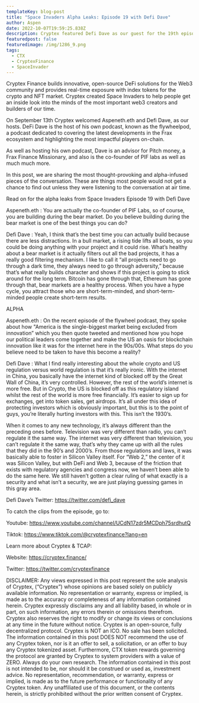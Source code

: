 ```yaml
---
templateKey: blog-post
title: "Space Invaders Alpha Leaks: Episode 19 with Defi Dave"
author: Aspen
date: 2022-10-07T19:59:25.838Z
description: Cryptex featured Defi Dave as our guest for the 19th episode of Space Invaders.
featuredpost: false
featuredimage: /img/1286_9.png
tags:
  - CTX
  - CryptexFinance
  - SpaceInvader
---
```

Cryptex Finance builds innovative, open-source DeFi solutions for the Web3 community and provides real-time exposure with index tokens for the crypto and NFT market. Cryptex created Space Invaders to help people get an inside look into the minds of the most important web3 creators and builders of our time.

On September 13th Cryptex welcomed Aspeneth.eth and Defi Dave, as our hosts. DeFi Dave is the host of his own podcast, known as the flywheelpod, a podcast dedicated to covering the latest developments in the Frax ecosystem and highlighting the most impactful players on-chain.

As well as hosting his own podcast, Dave is an advisor for Pitch money, a Frax Finance Missionary, and also is the co-founder of PIF labs as well as much much more.

In this post, we are sharing the most thought-provoking and alpha-infused pieces of the conversation. These are things most people would not get a chance to find out unless they were listening to the conversation at air time.

Read on for the alpha leaks from Space Invaders Episode 19 with Defi Dave

Aspeneth.eth : You are actually the co-founder of PIF Labs, so of course, you are building during the bear market. Do you believe building during the bear market is one of the best things you can do?

Defi Dave : Yeah, I think that’s the best time you can actually build because there are less distractions. In a bull market, a rising tide lifts all boats, so you could be doing anything with your project and it could rise. What’s healthy about a bear market is it actually filters out all the bad projects, it has a really good filtering mechanism. I like to call it “all projects need to go through a dark time, they always need to go through adversity,” because that’s what really builds character and shows if this project is going to stick around for the long term. Bitcoin has gone through that, Ethereum has gone through that, bear markets are a healthy process. When you have a hype cycle, you attract those who are short-term-minded, and short-term-minded people create short-term results.

ALPHA

Aspeneth.eth : On the recent episode of the flywheel podcast, they spoke about how "America is the single-biggest market being excluded from innovation” which you then quote tweeted and mentioned how you hope our political leaders come together and make the US an oasis for blockchain innovation like it was for the internet here in the 90s/00s. What steps do you believe need to be taken to have this become a reality?

Defi Dave : What I find really interesting about the whole crypto and US regulation versus world regulation is that it’s really ironic. With the internet in China, you basically have the internet kind of blocked off by the Great Wall of China, it’s very controlled. However, the rest of the world’s internet is more free. But in Crypto, the US is blocked off as this regulatory island whilst the rest of the world is more free financially. It’s easier to sign up for exchanges, get into token sales, get airdrops. It’s all under this idea of protecting investors which is obviously important, but this is to the point of guys, you’re literally hurting investors with this. This isn’t the 1930’s.

When it comes to any new technology, it’s always different than the preceding ones before. Television was very different than radio, you can’t regulate it the same way. The internet was very different than television, you can’t regulate it the same way, that’s why they came up with all the rules that they did in the 90’s and 2000’s. From those regulations and laws, it was basically able to foster in Silicon Valley itself. For “Web 2,” the center of it was Silicon Valley, but with DeFi and Web 3, because of the friction that exists with regulatory agencies and congress now, we haven’t been able to do the same here. We still haven’t gotten a clear ruling of what exactly is a security and what isn’t a security, we are just playing guessing games in this gray area.

Defi Dave’s Twitter: [](https://twitter.com/defi_dave)<https://twitter.com/defi_dave>

To catch the clips from the episode, go to:

Youtube: [](https://www.youtube.com/channel/UCdN17zdr5MCDph75srdhutQ)<https://www.youtube.com/channel/UCdN17zdr5MCDph75srdhutQ>

Tiktok: [](https://www.tiktok.com/@cryptexfinance?lang=en)<https://www.tiktok.com/@cryptexfinance?lang=en>

Learn more about Cryptex & TCAP:

Website: [](https://cryptex.finance/)<https://cryptex.finance/>

Twitter: [](https://twitter.com/cryptexfinance)<https://twitter.com/cryptexfinance>

DISCLAIMER: Any views expressed in this post represent the sole analysis of Cryptex, (“Cryptex”) whose opinions are based solely on publicly available information. No representation or warranty, express or implied, is made as to the accuracy or completeness of any information contained herein. Cryptex expressly disclaims any and all liability based, in whole or in part, on such information, any errors therein or omissions therefrom. Cryptex also reserves the right to modify or change its views or conclusions at any time in the future without notice. Cryptex is an open-source, fully decentralized protocol. Cryptex is NOT an ICO. No sale has been solicited. The information contained in this post DOES NOT recommend the use of any Cryptex token, nor is it an offer to sell, a solicitation, or an offer to buy any Cryptex tokenized asset. Furthermore, CTX token rewards governing the protocol are granted by Cryptex to system providers with a value of ZERO. Always do your own research. The information contained in this post is not intended to be, nor should it be construed or used as, investment advice. No representation, recommendation, or warranty, express or implied, is made as to the future performance or functionality of any Cryptex token. Any unaffiliated use of this document, or the contents herein, is strictly prohibited without the prior written consent of Cryptex.